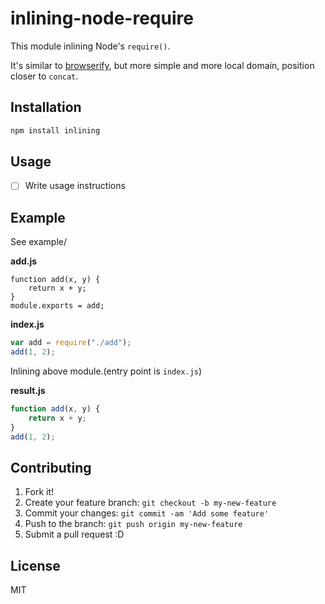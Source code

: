 # inlining-node-require

This module inlining Node's `require()`.

It's similar to [browserify](https://github.com/substack/node-browserify/ "browserify"), but more simple and more local domain,
position closer to `concat`.

## Installation

```sh
npm install inlining
```

## Usage

- [ ] Write usage instructions

## Example

See example/


__add.js__

```
function add(x, y) {
    return x + y;
}
module.exports = add;
```

__index.js__

``` js
var add = require("./add");
add(1, 2);
```

Inlining above module.(entry point is `index.js`)

__result.js__

```js
function add(x, y) {
    return x + y;
}
add(1, 2);
```

## Contributing

1. Fork it!
2. Create your feature branch: `git checkout -b my-new-feature`
3. Commit your changes: `git commit -am 'Add some feature'`
4. Push to the branch: `git push origin my-new-feature`
5. Submit a pull request :D

## License

MIT
